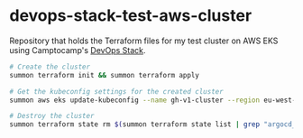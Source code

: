 # devops-stack-test-aws-cluster

Repository that holds the Terraform files for my test cluster on AWS EKS using Camptocamp's [DevOps Stack](https://devops-stack.io/).

```bash
# Create the cluster
summon terraform init && summon terraform apply

# Get the kubeconfig settings for the created cluster
summon aws eks update-kubeconfig --name gh-v1-cluster --region eu-west-1

# Destroy the cluster
summon terraform state rm $(summon terraform state list | grep "argocd_application\|argocd_project\|kubernetes_\|helm_") && summon terraform destroy
```
